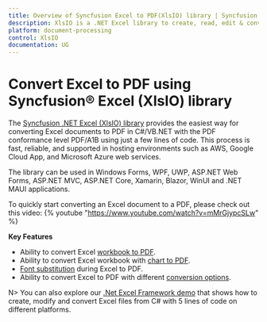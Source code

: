 ```yaml
---
title: Overview of Syncfusion Excel to PDF(XlsIO) library | Syncfusion
description: XlsIO is a .NET Excel library to create, read, edit & convert Excel file in WinForms, WPF, UWP, ASP.NET Core, ASP.NET MVC, Xamarin, Blazor, WinUI and .NET MAUI.
platform: document-processing
control: XlsIO
documentation: UG
---
```

# Convert Excel to PDF using Syncfusion&reg; Excel (XlsIO) library

The [Syncfusion .NET Excel (XlsIO) library](https://www.syncfusion.com/document-processing/excel-framework/net) provides the easiest way for converting Excel documents to PDF in C#/VB.NET with the PDF conformance level PDF/A1B using just a few lines of code. This process is fast, reliable, and supported in hosting environments such as AWS, Google Cloud App, and Microsoft Azure web services.

The library can be used in Windows Forms, WPF, UWP, ASP.NET Web Forms, ASP.NET MVC, ASP.NET Core, Xamarin, Blazor, WinUI and .NET MAUI applications.

To quickly start converting an Excel document to a PDF, please check out this video:
{% youtube "https://www.youtube.com/watch?v=mMrGjypcSLw" %}

**Key Features**

* Ability to convert Excel [workbook to PDF](https://help.syncfusion.com/document-processing/excel/conversions/excel-to-pdf/net/excel-to-pdf-conversion#workbook-to-pdf).
* Ability to convert Excel workbook with [chart to PDF](https://help.syncfusion.com/document-processing/excel/conversions/excel-to-pdf/net/excel-to-pdf-conversion#excel-with-chart-to-pdf).
* [Font substitution](https://help.syncfusion.com/document-processing/excel/conversions/excel-to-pdf/net/excel-to-pdf-conversion#substitute-font-in-excel-to-pdf-conversion) during Excel to PDF.
* Ability to convert Excel to PDF with different [conversion options](https://help.syncfusion.com/document-processing/excel/conversions/excel-to-pdf/net/excel-to-pdf-converter-settings).

N> You can also explore our [.Net Excel Framework demo](https://www.syncfusion.com/demos/fileformats/excel-library) that shows how to create, modify and convert Excel files from C# with 5 lines of code on different platforms.
